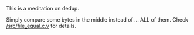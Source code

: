 This is a meditation on dedup.

Simply compare some bytes in the middle instead of ... ALL of them.
Check [/src/file_equal.c.v](https://github.com/antono2/v_find_duplicates/blob/master/src/file_equal.c.v) for details.
